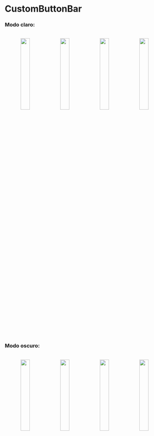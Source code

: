 # CustomButtonBar
### Modo claro:
<br>
<div align="center">
    <img src="https://user-images.githubusercontent.com/78516859/232175180-58f4a757-ed51-403b-8614-e1e912b5cb66.png" width="24%"/>
    <img src="https://user-images.githubusercontent.com/78516859/232175185-0c37d850-3b43-4224-9cfe-f22fc5941a01.png" width="24%"/>
    <img src="https://user-images.githubusercontent.com/78516859/232175195-28e7e915-1ee2-4980-9a65-8719cb4ca85c.png" width="24%"/>
    <img src="https://user-images.githubusercontent.com/78516859/232175198-790c8341-8a83-4f43-9ad4-72a6e9de4e2b.png" width="24%"/>
</div>

### Modo oscuro:
<br>
<div align="center">
    <img src="https://user-images.githubusercontent.com/78516859/232175213-b3d983f8-0180-4cf5-94f2-b6b619d27fe1.png" width="24%"/>
    <img src="https://user-images.githubusercontent.com/78516859/232175216-f030019a-ff6f-4550-bb3a-aed2944ac81f.png" width="24%"/>
    <img src="https://user-images.githubusercontent.com/78516859/232175218-d628322b-6112-4ccb-a758-3cd4d2bbccfb.png" width="24%"/>
    <img src="https://user-images.githubusercontent.com/78516859/232175220-78680ac1-4212-4566-bea7-ea987f473dfd.png" width="24%"/>
</div>

